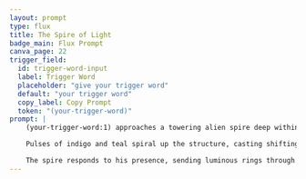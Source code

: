 ```yaml
---
layout: prompt
type: flux
title: The Spire of Light
badge_main: Flux Prompt
canva_page: 22
trigger_field:
  id: trigger-word-input
  label: Trigger Word
  placeholder: "give your trigger word"
  default: "your trigger word"
  copy_label: Copy Prompt
  token: "(your-trigger-word)"
prompt: |
    (your-trigger-word:1) approaches a towering alien spire deep within a rainforest, bioluminescent mist curling around colossal trunks and dripping vines.

    Pulses of indigo and teal spiral up the structure, casting shifting light over his plain dark blue T-shirt as he gazes upward in open wonder, his face alive with reverent joy and futuristic curiosity.

    The spire responds to his presence, sending luminous rings through the surrounding fog in a hyperreal vertical 9:16 frame that captures awe, scale, and living alien technology.
---
```

